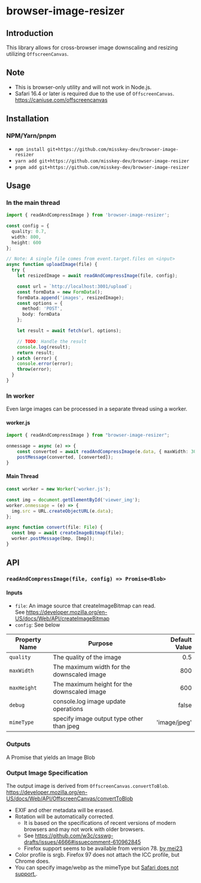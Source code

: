 # browser-image-resizer

## Introduction

This library allows for cross-browser image downscaling and resizing utilizing `OffscreenCanvas`. 

## Note

- This is browser-only utility and will not work in Node.js.
- Safari 16.4 or later is required due to the use of `OffscreenCanvas`.  
  https://caniuse.com/offscreencanvas

<!--
## Demo

- [Code Sandbox - NPM](https://codesandbox.io/s/6x20vw7l4r)
- [Code Sandbox - In-Browser](https://codesandbox.io/s/nroxwpn21p)
-->

## Installation

### NPM/Yarn/pnpm

- `npm install git+https://github.com/misskey-dev/browser-image-resizer`
- `yarn add git+https://github.com/misskey-dev/browser-image-resizer`
- `pnpm add git+https://github.com/misskey-dev/browser-image-resizer`

## Usage

### In the main thread

```typescript
import { readAndCompressImage } from 'browser-image-resizer';

const config = {
  quality: 0.7,
  width: 800,
  height: 600
};

// Note: A single file comes from event.target.files on <input>
async function uploadImage(file) {
  try {
    let resizedImage = await readAndCompressImage(file, config);

    const url = `http://localhost:3001/upload`;
    const formData = new FormData();
    formData.append('images', resizedImage);
    const options = {
      method: 'POST',
      body: formData
    };

    let result = await fetch(url, options);

    // TODO: Handle the result
    console.log(result);
    return result;
  } catch (error) {
    console.error(error);
    throw(error);
  }
}
```

### In worker
Even large images can be processed in a separate thread using a worker.

#### worker.js

```typescript
import { readAndCompressImage } from "browser-image-resizer";

onmessage = async (e) => {
    const converted = await readAndCompressImage(e.data, { maxWidth: 300 });
    postMessage(converted, [converted]);
}
```

#### Main Thread

```typescript
const worker = new Worker('worker.js');

const img = document.getElementById('viewer_img');
worker.onmessage = (e) => {
  img.src = URL.createObjectURL(e.data);
};

async function convert(file: File) {
  const bmp = await createImageBitmap(file);
  worker.postMessage(bmp, [bmp]);
}
```

## API

### `readAndCompressImage(file, config) => Promise<Blob>`

#### Inputs

* `file`: An image source that createImageBitmap can read.   
  See https://developer.mozilla.org/en-US/docs/Web/API/createImageBitmap
* `config`: See below

| Property Name        | Purpose           | Default Value  |
| ------------- |-------------| -----:|
| `quality`      | The quality of the image | 0.5 |
| `maxWidth`      | The maximum width for the downscaled image | 800 |
| `maxHeight` | The maximum height for the downscaled image | 600 |
| `debug` | console.log image update operations | false |
| `mimeType` | specify image output type other than jpeg  | 'image/jpeg' |

### Outputs

A Promise that yields an Image Blob

### Output Image Specification
The output image is derived from `OffscreenCanvas.convertToBlob`.  
https://developer.mozilla.org/en-US/docs/Web/API/OffscreenCanvas/convertToBlob

- EXIF and other metadata will be erased.
- Rotation will be automatically corrected.
  * It is based on the specifications of recent versions of modern browsers and may not work with older browsers.
  * See https://github.com/w3c/csswg-drafts/issues/4666#issuecomment-610962845
  * Firefox support seems to be available from version 78. [by mei23](https://github.com/misskey-dev/misskey/pull/8216#issuecomment-1041382112)
- Color profile is srgb. Firefox 97 does not attach the ICC profile, but Chrome does.
- You can specify image/webp as the mimeType but [Safari does not support.](https://developer.apple.com/documentation/webkitjs/htmlcanvaselement/1630000-todataurl).
